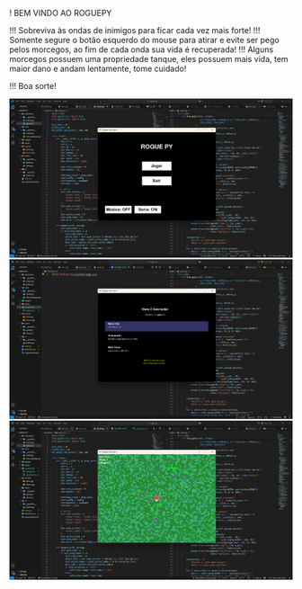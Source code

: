 ! BEM VINDO AO ROGUEPY

!!! Sobreviva às ondas de inimigos para ficar cada vez mais forte!
!!! Somente segure o botão esquerdo do mouse para atirar e evite ser pego pelos morcegos, ao fim de cada onda sua vida é recuperada!
!!! Alguns morcegos possuem uma propriedade tanque, eles possuem mais vida, tem maior dano e andam lentamente, tome cuidado!

!!! Boa sorte!

![MENU PRINCIPAL](screenshots/image.png)
![TELA DE UPGRADE](screenshots/upgrade.png)
![IN GAME](screenshots/ingame.png)